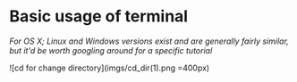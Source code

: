 # Basic usage of terminal
_For OS X; Linux and Windows versions exist and are generally fairly similar, but it'd be worth googling around for a specific tutorial_

![cd for change directory](imgs/cd_dir(1).png =400px)